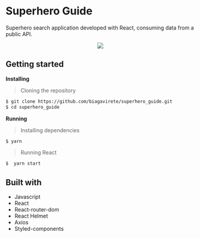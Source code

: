 # Superhero Guide

Superhero search application developed with React, consuming data from a public API.

<p align="center" width="100%">
    <img src="https://github.com/biagavirete/superhero_guide/blob/master/src/assets/super-hero-updated.gif">
</p>

## Getting started

**Installing**
> Cloning the repository

```bash
$ git clone https://github.com/biagavirete/superhero_guide.git
$ cd superhero_guide
```

**Running**
> Installing dependencies

```bash
$ yarn
```

> Running React

```bash
$  yarn start
```

## Built with

* Javascript
* React
* React-router-dom
* React Helmet
* Axios
* Styled-components
